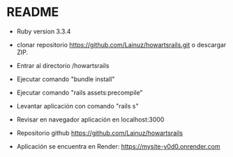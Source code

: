 # README

* Ruby version 3.3.4

* clonar repositorio https://github.com/Lainuz/howartsrails.git o descargar ZIP.
* Entrar al directorio /howartsrails
* Ejecutar comando "bundle install"
* Ejecutar comando "rails assets:precompile"
* Levantar aplicación con comando "rails s"
* Revisar en navegador aplicación en localhost:3000

* Repositorio github https://github.com/Lainuz/howartsrails


* Aplicación se encuentra en Render:
   https://mysite-y0d0.onrender.com
